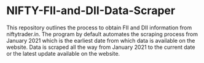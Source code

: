 # NIFTY-FII-and-DII-Data-Scraper
This repository outlines the process to obtain FII and DII information from niftytrader.in. 
The program by default automates the scraping process from January 2021 which is the earliest date from which data is available on the website.
Data is scraped all the way from January 2021 to the current date or the latest update available on the website.
